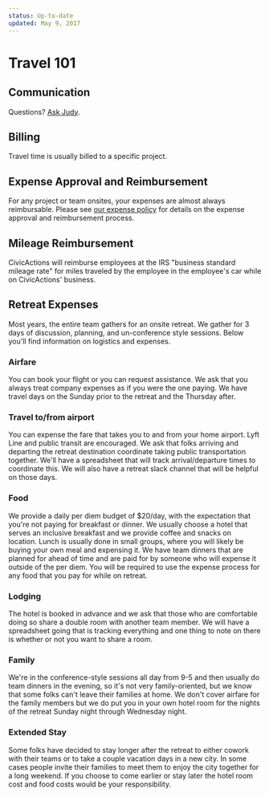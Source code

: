 ```yaml
---
status: Up-to-date
updated: May 9, 2017
---
```


# Travel 101

## Communication

Questions? [Ask Judy](mailto:%3Cjudy.raiten@civicactions.com%3E).

## Billing

Travel time is usually billed to a specific project.

## Expense Approval and Reimbursement

For any project or team onsites, your expenses are almost always reimbursable. Please see [our expense policy](expenses.md) for details on the expense approval and reimbursement process.

## Mileage Reimbursement

CivicActions will reimburse employees at the IRS "business standard mileage rate" for miles traveled by the employee in the employee's car while on CivicActions' business.

## Retreat Expenses

Most years, the entire team gathers for an onsite retreat. We gather for 3 days of discussion, planning, and un-conference style sessions. Below you'll find information on logistics and expenses.

### Airfare
You can book your flight or you can request assistance. We ask that you always treat company expenses as if you were the one paying. We have travel days on the Sunday prior to the retreat and the Thursday after.

### Travel to/from airport
You can expense the fare that takes you to and from your home airport. Lyft Line and public transit are encouraged.
We ask that folks arriving and departing the retreat destination coordinate taking public transportation together. We'll have a spreadsheet that will track arrival/departure times to coordinate this. We will also have a retreat slack channel that will be helpful on those days.

### Food
We provide a daily per diem budget of $20/day, with the expectation that you're not paying for breakfast or dinner. We usually choose a hotel that serves an inclusive breakfast and we provide coffee and snacks on location. Lunch is usually done in small groups, where you will likely be buying your own meal and expensing it. We have team dinners that are planned for ahead of time and are paid for by someone who will expense it outside of the per diem. You will be required to use the expense process for any food that you pay for while on retreat.

### Lodging
The hotel is booked in advance and we ask that those who are comfortable doing so share a double room with another team member. We will have a spreadsheet going that is tracking everything and one thing to note on there is whether or not you want to share a room.

### Family
We're in the conference-style sessions all day from 9-5 and then usually do team dinners in the evening, so it's not very family-oriented, but we know that some folks can't leave their families at home. We don't cover airfare for the family members but we do put you in your own hotel room for the nights of the retreat Sunday night through Wednesday night.

### Extended Stay
Some folks have decided to stay longer after the retreat to either cowork with their teams or to take a couple vacation days in a new city. In some cases people invite their families to meet them to enjoy the city together for a long weekend. If you choose to come earlier or stay later the hotel room cost and food costs would be your responsibility.


